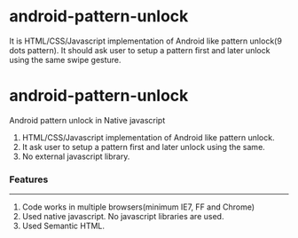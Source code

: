 # android-pattern-unlock
It is HTML/CSS/Javascript implementation of Android like pattern unlock(9 dots pattern). It should ask user to setup a pattern first and later unlock using the same swipe gesture.


android-pattern-unlock
======================

Android pattern unlock in Native javascript

1. HTML/CSS/Javascript implementation of Android like pattern unlock.
2. It ask user to setup a pattern first and later unlock using the same.
3. No external javascript library.

### Features
---------------

1. Code works in multiple browsers(minimum IE7, FF and Chrome)
2. Used native javascript. No javascript libraries are used. 
3. Used Semantic HTML.

